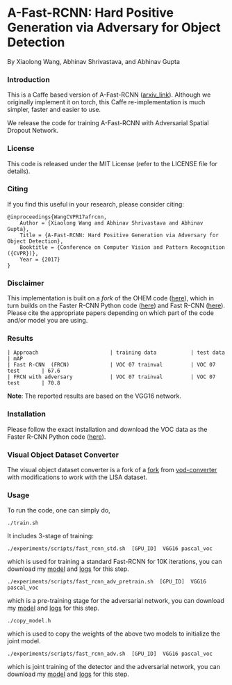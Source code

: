 # A-Fast-RCNN: Hard Positive Generation via Adversary for Object Detection
By Xiaolong Wang, Abhinav Shrivastava, and Abhinav Gupta

### Introduction

This is a Caffe based version of A-Fast-RCNN ([arxiv_link](https://arxiv.org/pdf/1704.03414.pdf)). Although we originally implement it on torch, this Caffe re-implementation is much simpler, faster and easier to use. 

We release the code for training A-Fast-RCNN with Adversarial Spatial Dropout Network. 


### License

This code is released under the MIT License (refer to the LICENSE file for details).

### Citing

If you find this useful in your research, please consider citing:

    @inproceedings{WangCVPR17afrcnn,
        Author = {Xiaolong Wang and Abhinav Shrivastava and Abhinav Gupta},
        Title = {A-Fast-RCNN: Hard Positive Generation via Adversary for Object Detection},
        Booktitle = {Conference on Computer Vision and Pattern Recognition ({CVPR})},
        Year = {2017}
    }

### Disclaimer

This implementation is built on a *fork* of the OHEM code ([here](https://github.com/abhi2610/ohem)), which in turn builds on the Faster R-CNN Python code ([here](https://github.com/rbgirshick/py-faster-rcnn)) and Fast R-CNN ([here](https://github.com/rbgirshick/fast-rcnn)). Please cite the appropriate papers depending on which part of the code and/or model you are using.

### Results
    | Approach                       | training data           | test data         | mAP 
    | Fast R-CNN  (FRCN)             | VOC 07 trainval         | VOC 07 test       | 67.6
    | FRCN with adversary            | VOC 07 trainval         | VOC 07 test       | 70.8

**Note**: The reported results are based on the VGG16 network. 



### Installation

Please follow the exact installation and download the VOC data as the Faster R-CNN Python code ([here](https://github.com/rbgirshick/py-faster-rcnn)).


### Visual Object Dataset Converter
The visual object dataset converter is a fork of a [fork](https://github.com/nghiattran/vod-converter) from [vod-converter](https://github.com/umautobots/vod-converter) with modifications to work with the LISA dataset. 


### Usage

To run the code, one can simply do,
```Shell
./train.sh
```

It includes 3-stage of training: 

```Shell
./experiments/scripts/fast_rcnn_std.sh  [GPU_ID]  VGG16 pascal_voc
```
which is used for training a standard Fast-RCNN for 10K iterations, you can download my [model](https://dl.dropboxusercontent.com/u/334666754/CVPR2017_AFRCNN/fast_rcnn_std_iter_10000.caffemodel) and [logs](https://dl.dropboxusercontent.com/u/334666754/CVPR2017_AFRCNN/fast_rcnn_std.txt.2017-04-08_16-53-59) for this step. 

```Shell
./experiments/scripts/fast_rcnn_adv_pretrain.sh  [GPU_ID]  VGG16 pascal_voc
```
which is a pre-training stage for the adversarial network, you can download my [model](https://dl.dropboxusercontent.com/u/334666754/CVPR2017_AFRCNN/fast_rcnn_adv_pretrain_iter_25000.caffemodel) and [logs](https://dl.dropboxusercontent.com/u/334666754/CVPR2017_AFRCNN/fast_rcnn_adv_pretrain.txt.2017-04-08_19-39-49) for this step. 

```Shell
./copy_model.h
```
which is used to copy the weights of the above two models to initialize the joint model. 

```Shell
./experiments/scripts/fast_rcnn_adv.sh  [GPU_ID]  VGG16 pascal_voc
```
which is joint training of the detector and the adversarial network, you can download my [model](https://dl.dropboxusercontent.com/u/334666754/CVPR2017_AFRCNN/fast_rcnn_adv_iter_40000.caffemodel) and [logs](https://dl.dropboxusercontent.com/u/334666754/CVPR2017_AFRCNN/fast_rcnn_adv.txt.2017-04-09_22-09-57) for this step. 










